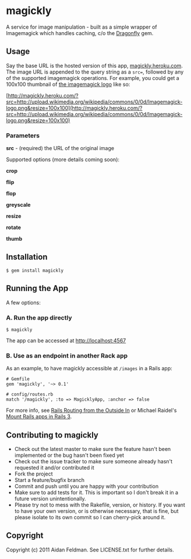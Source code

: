 # magickly

A service for image manipulation - built as a simple wrapper of Imagemagick which handles caching, c/o the [Dragonfly](http://markevans.github.com/dragonfly/) gem.

## Usage

Say the base URL is the hosted version of this app, [magickly.heroku.com](http://magickly.heroku.com).  The image URL is appended to the query string as a `src=`, followed by any of the supported imagemagick operations.  For example, you could get a 100x100 thumbnail of [the imagemagick logo](http://upload.wikimedia.org/wikipedia/commons/0/0d/Imagemagick-logo.png) like so:

[http://magickly.heroku.com/?src=http://upload.wikimedia.org/wikipedia/commons/0/0d/Imagemagick-logo.png&resize=100x100](http://magickly.heroku.com/?src=http://upload.wikimedia.org/wikipedia/commons/0/0d/Imagemagick-logo.png&resize=100x100)

### Parameters

**src** - (required) the URL of the original image

Supported options (more details coming soon):

**crop**

**flip**

**flop**

**greyscale**

**resize**

**rotate**

**thumb**


## Installation

    $ gem install magickly

## Running the App

A few options:

### A. Run the app directly

    $ magickly

The app can be accessed at [http://localhost:4567](http://localhost:4567)

### B. Use as an endpoint in another Rack app

As an example, to have magickly accessible at `/images` in a Rails app:

    # Gemfile
    gem 'magickly', '~> 0.1'
    
    # config/routes.rb
    match '/magickly', :to => MagicklyApp, :anchor => false

For more info, see [Rails Routing from the Outside In](http://guides.rubyonrails.org/routing.html#routing-to-rack-applications) or Michael Raidel's [Mount Rails apps in Rails 3](http://inductor.induktiv.at/blog/2010/05/23/mount-rack-apps-in-rails-3/).

## Contributing to magickly
 
* Check out the latest master to make sure the feature hasn't been implemented or the bug hasn't been fixed yet
* Check out the issue tracker to make sure someone already hasn't requested it and/or contributed it
* Fork the project
* Start a feature/bugfix branch
* Commit and push until you are happy with your contribution
* Make sure to add tests for it. This is important so I don't break it in a future version unintentionally.
* Please try not to mess with the Rakefile, version, or history. If you want to have your own version, or is otherwise necessary, that is fine, but please isolate to its own commit so I can cherry-pick around it.

## Copyright

Copyright (c) 2011 Aidan Feldman. See LICENSE.txt for
further details.
